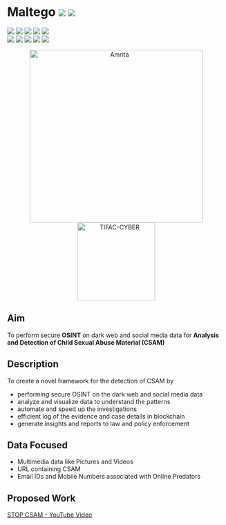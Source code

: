 # Maltego ![](https://img.shields.io/badge/-Live-brightgreen) ![](https://img.shields.io/badge/Maltego-Academic_Program_2022-brightgreen)
![](https://img.shields.io/badge/Domain-Cyber_Security-blue) ![](https://img.shields.io/badge/Focus-SoC-yellow) ![](https://img.shields.io/badge/Focus-Threat_Intelligence-yellow) ![](https://img.shields.io/badge/Focus-Malware-yellow)  ![](https://img.shields.io/badge/Focus-Law_Enforcement-yellow) <br/>
![](https://img.shields.io/badge/Course-Cyber_Forensics-purple) ![](https://img.shields.io/badge/Usecase-Evidence_Processing-purple) ![](https://img.shields.io/badge/Usecase-Case_Investigation-purple) ![](https://img.shields.io/badge/Usecase-Social_Media_Intelligence-purple) ![](https://img.shields.io/badge/Usecase-CSAM-purple) <br/>

<p align="center">
    <img src="https://amrita-tifac-cyber-blockchain.github.io/Amrita-TIFAC-Cyber-Blockchain/AVV_PNG.png" alt ="Amrita" width="400" />
    <img src="https://amrita.edu/wp-content/uploads/2021/09/1597668744269.jpg" alt ="TIFAC-CYBER" width="180" />
</p>

## Aim
To perform secure **OSINT** on dark web and social media data for **Analysis and Detection of Child Sexual Abuse Material (CSAM)**

## Description
To create a novel framework for the detection of CSAM by
 - performing secure OSINT on the dark web and social media data
 - analyze and visualize data to understand the patterns 
 - automate and speed up the investigations
 - efficient log of the evidence and case details in blockchain 
 - generate insights and reports to law and policy enforcement  

## Data Focused 
 - Multimedia data like Pictures and Videos
 - URL containing CSAM 
 - Email IDs and Mobile Numbers associated with Online Predators 


## Proposed Work

[STOP CSAM - YouTube Video](https://www.youtube.com/watch?v=5JroFcz3kk4)



 
